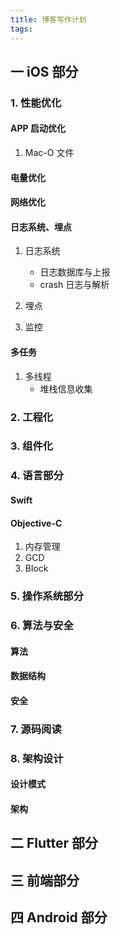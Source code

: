 ```yaml
---
title: 博客写作计划
tags:
---
```


## 一 iOS 部分

### 1. 性能优化

#### APP 启动优化

1. Mac-O 文件

#### 电量优化

#### 网络优化

#### 日志系统、埋点

1. 日志系统
   * 日志数据库与上报
   * crash 日志与解析

2. 埋点

3. 监控

#### 多任务

1. 多线程
   * 堆栈信息收集

### 2. 工程化

### 3. 组件化

### 4. 语言部分

#### Swift

#### Objective-C

1. 内存管理
2. GCD
3. Block

### 5. 操作系统部分

### 6. 算法与安全

#### 算法

#### 数据结构

#### 安全

### 7. 源码阅读

### 8. 架构设计

#### 设计模式

#### 架构

## 二 Flutter 部分

## 三 前端部分

## 四 Android 部分
